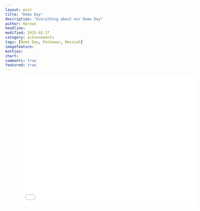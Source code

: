 ```yaml
---
layout: post
title: "Demo Day"
description: "Everything about our Demo Day"
author: Haroon
headline:
modified: 2015-02-17
category: achievements
tags: [Demo Day, Peshawar, Messiah]
imagefeature:
mathjax:
chart:
comments: true
featured: true
---
```



<figure>
<iframe src="//slides.com/muhammadharoonbaig/deck/embed" width="576" height="420" scrolling="no" frameborder="0" webkitallowfullscreen mozallowfullscreen allowfullscreen></iframe>
</figure>
